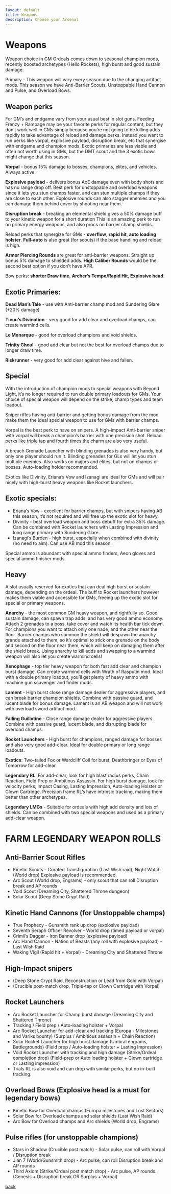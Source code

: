 ```yaml
---
layout: default
title: Weapons
description: Choose your Arsenal
---
```


# Weapons

Weapon choice in GM Ordeals comes down to seasonal champion mods, recently boosted archetypes (Hello Rockets), high burst and good sustain damage.

Primary - This weapon will vary every season due to the changing artifact mods. This season we have Anti-Barrier Scouts, Unstoppable Hand Cannon and Pulse, and Overload Bows.

## Weapon perks 
For GM’s and endgame vary from your usual best in slot guns. Feeding Frenzy + Rampage may be your favorite perks for regular content, but they don’t work well in GMs simply because you’re not going to be killing adds rapidly to take advantage of reload and damage perks. Instead you want to run perks like vorpal, explosive payload, disruption break, etc that synergise with endgame and champion mods. Exotic primaries are less viable and often not worth using in GMs, but the DMT scout and the 3 exotic bows might change that this season.

**Vorpal** - bonus 15% damage to bosses, champions, elites, and vehicles. Always active.

**Explosive payload** - delivers bonus AoE damage even with body shots and has no range drop off. Best perk for unstoppable and overload weapons since it lets you stun champs faster, and can stun multiple champs if they are close to each other. Explosive rounds can also stagger enemies and you can damage them behind cover by shooting near them. 

**Disruption break** - breaking an elemental shield gives a 50% damage buff to your kinetic weapon for a short duration This is an amazing perk to run on primary energy weapons, and also procs on barrier champ shields.

Reload perks that synergize for GMs - **overflow**, **rapid hit**, **auto loading holster**. **Full-auto** is also great (for scouts) if the base handling and reload is high.

**Armor Piercing Rounds** are great for anti-barrier weapons. Straight up bonus 5% damage to shielded adds. **High Caliber Rounds** would be the second best option if you don’t have APR.

Bow perks: **shorter Draw time**, **Archer’s Tempo/Rapid Hit**, **Explosive head**.

## Exotic Primaries:

**Dead Man’s Tale** - use with Anti-barrier champ mod and Sundering Glare (+20% damage)

**Ticuu’s Divination** - very good for add clear and overload champs, can create warmind cells.

**Le Monarque** - good for overload champions and void shields.

**Trinity Ghoul** - good add clear but not the best for overload champs due to longer draw time.

**Riskrunner** - very good for add clear against hive and fallen.

## Special
With the introduction of champion mods to special weapons with Beyond Light, it’s no longer required to run double primary loadouts for GMs. Your choice of special weapon will depend on the strike, champ types and team loadout. 

Sniper rifles having anti-barrier and getting bonus damage from the mod make them the ideal special weapon to use for GMs with barrier champs. 

Vorpal is the best perk to have on snipers. A high-impact Anti-barrier sniper with vorpal will break a champion’s barrier with one precision shot. Reload perks like triple tap and fourth times the charm are also very useful.

A breach Grenade Launcher with blinding grenades is also very handy, but only one player should run it. Blinding grenades for GLs will let you stun multiple enemies. Also works on majors and elites, but not on champs or bosses. Auto-loading holder recommended.


Exotics like Divinity, Eriana’s Vow and Izanagi are ideal for GMs and will pair nicely with high-burst heavy weapons like Rocket launchers.

## Exotic specials:


- Eriana’s Vow - excellent for barrier champs, but with snipers having AB this season, it’s not required and will free up the exotic slot for heavy.
- Divinity - best overload weapon and boss debuff for extra 35% damage. Can be combined with Rocket launchers with Lasting Impression and long range primary with Sundering Glare.
- Izanagi’s Burden - high burst, especially when combined with divinity (no need to aim). Can use AB mod this season.

Special ammo is abundant with special ammo finders, Aeon gloves and special ammo finisher mods.


## Heavy 
A slot usually reserved for exotics that can deal high burst or sustain damage, depending on the ordeal. The buff to Rocket launchers however makes them viable and accessible for GMs, freeing up the exotic slot for special or primary weapons.


**Anarchy** - the most common GM heavy weapon, and rightfully so. Good sustain damage, can spawn trap adds, and has very good ammo economy. Attach 2 grenades to a boss, take cover and watch its health bar tick down. For champions you want to attach only one nade, and the other near the floor. Barrier champs who summon the shield will despawn the anarchy grande attached to them, so it’s optimal to stick one grenade on the body and second on the floor near them, which will keep on damaging them after the shield break. Using anarchy to kill adds and swapping to a warmind weapon will also let you create warmind cells!


**Xenophage** - top tier heavy weapon for both fast add clear and champion burst damage. Can create warmind cells with Wrath of Rasputin mod. Ideal with a double primary loadout, you’ll get plenty of heavy ammo with machine gun scavenger and finder mods.


**Lament** - High burst close range damage dealer for aggressive players, and can break barrier champion shields. Combine with passive guard, and lucent blade for bonus damage. Lament is an AB weapon and will not work with overload sword artifact mod.


**Falling Guillotine** - Close range damage dealer for aggressive players. Combine with passive guard, lucent blade, and disrupting blade for overload champs.


**Rocket Launchers** - High burst for champions, ranged damage for bosses and also very good add-clear. Ideal for double primary or long range loadouts. 

**Exotics**: Two-tailed Fox or Wardcliff Coil for burst, Deathbringer or Eyes of Tomorrow for add-clear.

**Legendary RL**: For add-clear, look for high blast radius perks, Chain Reaction, Field Prep or Ambitious Assassin. For high burst damage, look for velocity perks, Impact Casing, Lasting Impression, Auto-loading Holster or Clown Cartridge. 
Precision frame RL’s have intrinsic tracking, making them better than other archetypes.


**Legendary LMGs** - Suitable for ordeals with high add density and lots of shields. Can be combined with two special weapons and used as a primary add-clear weapon.





# FARM LEGENDARY WEAPON ROLLS

## Anti-Barrier Scout Rifles

- Kinetic Scouts - Curated Transfiguration (Last Wish raid), Night Watch (World drop)
Explosive payload is recommended.
- Arc Scout (World drop, Engrams) - only scout that can roll Disruption break and AP rounds
- Void Scout (Dreaming City, Shattered Throne dungeon)
- Solar Scout (Deep Stone Crypt Raid)



## Kinetic Hand Cannons (for Unstoppable champs)  

- True Prophecy - Gunsmith rank up drop (explosive payload)
- Seventh Seraph Officer Revolver - World drop (timed payload or vorpal)
- Crimil’s Dagger - Iron Banner drop (explosive payload) 
- Arc Hand Cannon - Nation of Beasts (any roll with explosive payload) - Last Wish Raid
- Waking Vigil (Rapid hit + Vorpal) - Dreaming City and Shattered Throne

## High-Impact snipers 

- (Deep Stone Crypt Raid, Reconstruction or Lead from Gold with Vorpal)
- (Crucible post-match drop, Triple-tap or Clown Cartridge with Vorpal)

## Rocket Launchers

- Arc Rocket Launcher for Champ burst damage (Dreaming City and Shattered Throne)
- Tracking / Field prep / Auto-loading holster + Vorpal
- Arc Rocket Launcher for add-clear and tracking (Europa - Milestones and Variks bounty)
(Surplus / Ambitious assassin + Chain Reaction)
- Solar Rocket Launcher for high burst damage (Umbral engrams, Battlegrounds)
(Field prep / Auto-loading holster + Lasting Impression)
- Void Rocket Launcher with tracking and high damage (Strike/Ordeal completion drop)
(Field-prep or Auto loading holster + Clown cartridge or Lasting impression)
- Trials RL is also void and can drop with similar perks, but no in-built tracking.


## Overload Bows (Explosive head is a must for legendary bows)
- Kinetic Bow for Overload champs (Europa milestones and Lost Sectors)
- Solar Bow for Overload champs and solar shields (Last Wish Raid)
- Arc Bow for Overload champs and Arc shields (World drop, Engrams)



## Pulse rifles (for unstoppable champions)

- Stars in Shadow (Crucible post match) - Solar pulse, can roll with Vorpal / Disruption break
- Jian 7 (World/Gunsmith drop) - Arc pulse, can roll Disruption break and AP rounds
- Third Axiom (Strike/Ordeal post match drop) - Arc pulse, AP rounds.
(Genesis + Disruption break OR Surplus + Vorpal)


[back](./)
